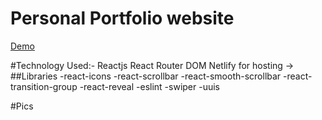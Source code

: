 # Personal Portfolio website
[Demo](http://sagar-portfolio-ss.netlify.app)

#Technology Used:-
Reactjs
React Router DOM
Netlify for hosting
-> ##Libraries
   -react-icons
   -react-scrollbar
   -react-smooth-scrollbar
   -react-transition-group
   -react-reveal
   -eslint
   -swiper
   -uuis

#Pics



